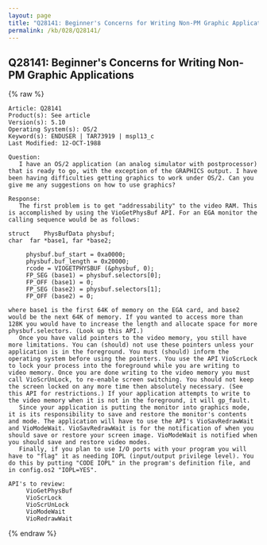 ```yaml
---
layout: page
title: "Q28141: Beginner's Concerns for Writing Non-PM Graphic Applications"
permalink: /kb/028/Q28141/
---
```


## Q28141: Beginner's Concerns for Writing Non-PM Graphic Applications

{% raw %}

	Article: Q28141
	Product(s): See article
	Version(s): 5.10
	Operating System(s): OS/2
	Keyword(s): ENDUSER | TAR73919 | mspl13_c
	Last Modified: 12-OCT-1988
	
	Question:
	   I have an OS/2 application (an analog simulator with postprocessor)
	that is ready to go, with the exception of the GRAPHICS output. I have
	been having difficulties getting graphics to work under OS/2. Can you
	give me any suggestions on how to use graphics?
	
	Response:
	   The first problem is to get "addressability" to the video RAM. This
	is accomplished by using the VioGetPhysBuf API. For an EGA monitor the
	calling sequence would be as follows:
	
	struct    PhysBufData physbuf;
	char  far *base1, far *base2;
	
	     physbuf.buf_start = 0xa0000;
	     physbuf.buf_length = 0x20000;
	     rcode = VIOGETPHYSBUF (&physbuf, 0);
	     FP_SEG (base1) = physbuf.selectors[0];
	     FP_OFF (base1) = 0;
	     FP_SEG (base2) = physbuf.selectors[1];
	     FP_OFF (base2) = 0;
	
	where base1 is the first 64K of memory on the EGA card, and base2
	would be the next 64K of memory. If you wanted to access more than
	128K you would have to increase the length and allocate space for more
	physbuf.selectors. (Look up this API.)
	   Once you have valid pointers to the video memory, you still have
	more limitations. You can (should) not use these pointers unless your
	application is in the foreground. You must (should) inform the
	operating system before using the pointers. You use the API VioScrLock
	to lock your process into the foreground while you are writing to
	video memory. Once you are done writing to the video memory you must
	call VioScrUnLock, to re-enable screen switching. You should not keep
	the screen locked on any more time then absolutely necessary. (See
	this API for restrictions.) If your application attempts to write to
	the video memory when it is not in the foreground, it will gp_fault.
	   Since your application is putting the monitor into graphics mode,
	it is its responsibility to save and restore the monitor's contents
	and mode. The application will have to use the API's VioSavRedrawWait
	and VioModeWait. VioSavRedrawWait is for the notification of when you
	should save or restore your screen image. VioModeWait is notified when
	you should save and restore video modes.
	   Finally, if you plan to use I/O ports with your program you will
	have to "flag" it as needing IOPL (input/output privilege level). You
	do this by putting "CODE IOPL" in the program's definition file, and
	in config.os2 "IOPL=YES".
	
	API's to review:
	     VioGetPhysBuf
	     VioScrLock
	     VioScrUnLock
	     VioModeWait
	     VioRedrawWait

{% endraw %}
